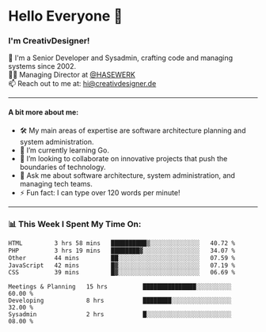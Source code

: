 # Hello Everyone 👋

### I'm CreativDesigner!

🔭 I'm a Senior Developer and Sysadmin, crafting code and managing systems since 2002.  
👨‍💼 Managing Director at [@HASEWERK](https://github.com/HASEWERK)  
📫 Reach out to me at: [hi@creativdesigner.de](mailto:hi@creativdesigner.de)  

---

#### A bit more about me:

- 🛠 My main areas of expertise are software architecture planning and system administration.
- 🌱 I’m currently learning Go.
- 👯 I’m looking to collaborate on innovative projects that push the boundaries of technology.
- 💬 Ask me about software architecture, system administration, and managing tech teams.
- ⚡ Fun fact: I can type over 120 words per minute!  

---

### 📊 **This Week I Spent My Time On:**

<!--START_SECTION:waka-->

```txt
HTML         3 hrs 58 mins   ██████████▒░░░░░░░░░░░░░░   40.72 %
PHP          3 hrs 19 mins   ████████▓░░░░░░░░░░░░░░░░   34.07 %
Other        44 mins         ██░░░░░░░░░░░░░░░░░░░░░░░   07.59 %
JavaScript   42 mins         █▓░░░░░░░░░░░░░░░░░░░░░░░   07.19 %
CSS          39 mins         █▓░░░░░░░░░░░░░░░░░░░░░░░   06.69 %
```

<!--END_SECTION:waka-->

```text
Meetings & Planning   15 hrs          ███████████████░░░░░░░░░░   60.00 % 
Developing            8 hrs           ████████░░░░░░░░░░░░░░░░░   32.00 % 
Sysadmin              2 hrs           █░░░░░░░░░░░░░░░░░░░░░░░░   08.00 %

